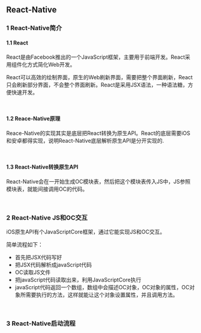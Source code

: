 ## React-Native

### 1 React-Native简介

#### 1.1 React

React是由Facebook推出的一个JavaScript框架，主要用于前端开发。React采用组件化方式简化Web开发。

React可以高效的绘制界面，原生的Web刷新界面，需要把整个界面刷新，React只会刷新部分界面，不会整个界面刷新。React是采用JSX语法，一种语法糖，方便快速开发。

<br />

#### 1.2 Reace-Native原理

Reace-Native的实现其实是底层把React转换为原生API。React的底层需要iOS和安卓都得实现，说明React-Native底层解析原生API是分开实现的.

<br />

#### 1.3 React-Native转换原生API

React-Native会在一开始生成OC模块表，然后把这个模块表传入JS中，JS参照模块表，就能间接调用OC的代码。

<br />

### 2 React-Native JS和OC交互

iOS原生API有个JavaScriptCore框架，通过它能实现JS和OC交互。

简单流程如下：

- 首先把JSX代码写好
- 把JSX代码解析成javaScript代码
- OC读取JS文件
- 把javaScript代码读取出来，利用JavaScriptCore执行
- javaScript代码返回一个数组，数组中会描述OC对象，OC对象的属性，OC对象所需要执行的方法，这样就能让这个对象设置属性，并且调用方法。

<br />

### 3 React-Native启动流程



